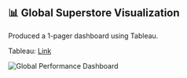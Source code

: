 ## 📊 Global Superstore Visualization

Produced a 1-pager dashboard using Tableau.

Tableau: [Link](https://public.tableau.com/app/profile/a.kia/viz/GlobalPerfromance1_0/GlobalPerformanceDashboard?publish=yes)

![Global Performance Dashboard](https://user-images.githubusercontent.com/103283421/168404984-036a3e98-0043-41e3-bd6d-921c60702f44.png)


